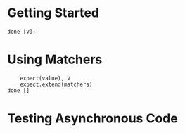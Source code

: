 # Getting Started
    done [V];
# Using Matchers
        expect(value), V 
        expect.extend(matchers)
    done []
        
# Testing Asynchronous Code